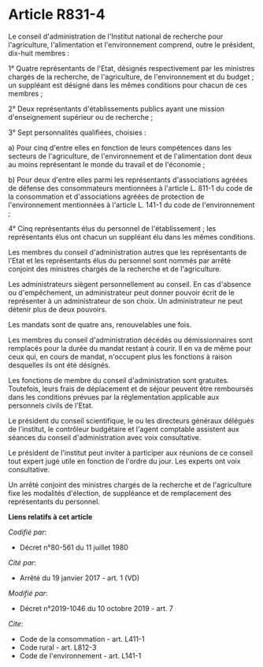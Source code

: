 # Article R831-4

Le conseil d'administration de l'Institut national de recherche pour l'agriculture, l'alimentation et l'environnement
comprend, outre le président, dix-huit membres :

1° Quatre représentants de l'Etat, désignés respectivement par les ministres chargés de la recherche, de l'agriculture, de
l'environnement et du budget ; un suppléant est désigné dans les mêmes conditions pour chacun de ces membres ;

2° Deux représentants d'établissements publics ayant une mission d'enseignement supérieur ou de recherche ;

3° Sept personnalités qualifiées, choisies :

a) Pour cinq d'entre elles en fonction de leurs compétences dans les secteurs de l'agriculture, de l'environnement et de
l'alimentation dont deux au moins représentant le monde du travail et de l'économie ;

b) Pour deux d'entre elles parmi les représentants d'associations agréées de défense des consommateurs mentionnées à
l'article L. 811-1 du code de la consommation et d'associations agréées de protection de l'environnement mentionnées à
l'article L. 141-1 du code de l'environnement ;

4° Cinq représentants élus du personnel de l'établissement ; les représentants élus ont chacun un suppléant élu dans les
mêmes conditions.

Les membres du conseil d'administration autres que les représentants de l'Etat et les représentants élus du personnel sont
nommés par arrêté conjoint des ministres chargés de la recherche et de l'agriculture.

Les administrateurs siègent personnellement au conseil. En cas d'absence ou d'empêchement, un administrateur peut donner
pouvoir écrit de le représenter à un administrateur de son choix. Un administrateur ne peut détenir plus de deux pouvoirs.

Les mandats sont de quatre ans, renouvelables une fois.

Les membres du conseil d'administration décédés ou démissionnaires sont remplacés pour la durée du mandat restant à courir.
Il en va de même pour ceux qui, en cours de mandat, n'occupent plus les fonctions à raison desquelles ils ont été désignés.

Les fonctions de membre du conseil d'administration sont gratuites. Toutefois, leurs frais de déplacement et de séjour
peuvent être remboursés dans les conditions prévues par la réglementation applicable aux personnels civils de l'Etat.

Le président du conseil scientifique, le ou les directeurs généraux délégués de l'institut, le contrôleur budgétaire et
l'agent comptable assistent aux séances du conseil d'administration avec voix consultative.

Le président de l'institut peut inviter à participer aux réunions de ce conseil tout expert jugé utile en fonction de l'ordre
du jour. Les experts ont voix consultative.

Un arrêté conjoint des ministres chargés de la recherche et de l'agriculture fixe les modalités d'élection, de suppléance et
de remplacement des représentants du personnel.

**Liens relatifs à cet article**

_Codifié par_:

  - Décret n°80-561 du 11 juillet 1980

_Cité par_:

  - Arrêté du 19 janvier 2017 - art. 1 (VD)

_Modifié par_:

  - Décret n°2019-1046 du 10 octobre 2019 - art. 7

_Cite_:

  - Code de la consommation - art. L411-1
  - Code rural - art. L812-3
  - Code de l'environnement - art. L141-1

